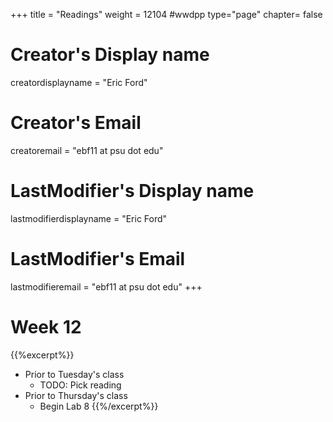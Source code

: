 +++
title = "Readings"
weight = 12104  #wwdpp
type="page"
chapter= false

# Creator's Display name
creatordisplayname = "Eric Ford"
# Creator's Email
creatoremail = "ebf11 at psu dot edu"
# LastModifier's Display name
lastmodifierdisplayname = "Eric Ford"
# LastModifier's Email
lastmodifieremail = "ebf11 at psu dot edu"
+++


# Week 12
{{%excerpt%}}
- Prior to Tuesday's class
   + TODO: Pick reading
- Prior to Thursday's class
   + Begin Lab 8
{{%/excerpt%}}

